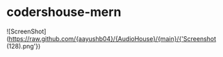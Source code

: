 # codershouse-mern
![ScreenShot](https://raw.github.com/{aayushb04}/{AudioHouse}/{main}/{'Screenshot (128).png'})
